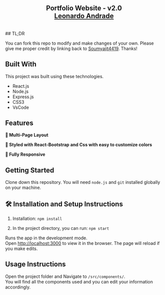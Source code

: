 <h2 align="center">
  Portfolio Website - v2.0<br/>
  <a href="https://leonardodeandrade.netlify.app/" target="_blank">Leonardo Andrade</a>
</h2>

<br/>
## TL;DR

You can fork this repo to modify and make changes of your own. Please give me proper credit by linking back to [Soumyajit4419](https://github.com/soumyajit4419/Portfolio). Thanks!

## Built With

This project was built using these technologies.

- React.js
- Node.js
- Express.js
- CSS3
- VsCode

## Features

**📖 Multi-Page Layout**

**🎨 Styled with React-Bootstrap and Css with easy to customize colors**

**📱 Fully Responsive**

## Getting Started

Clone down this repository. You will need `node.js` and `git` installed globally on your machine.

## 🛠 Installation and Setup Instructions

1. Installation: `npm install`

2. In the project directory, you can run: `npm start`

Runs the app in the development mode.\
Open [http://localhost:3000](http://localhost:3000) to view it in the browser.
The page will reload if you make edits.

## Usage Instructions

Open the project folder and Navigate to `/src/components/`. <br/>
You will find all the components used and you can edit your information accordingly.